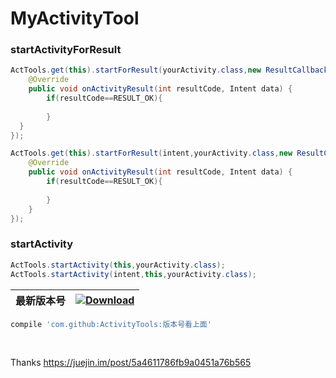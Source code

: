 # MyActivityTool
### startActivityForResult
```java
ActTools.get(this).startForResult(yourActivity.class,new ResultCallback(){
    @Override
    public void onActivityResult(int resultCode, Intent data) {
        if(resultCode==RESULT_OK){
        
        }
  }
});

ActTools.get(this).startForResult(intent,yourActivity.class,new ResultCallback(){
    @Override
    public void onActivityResult(int resultCode, Intent data) {
        if(resultCode==RESULT_OK){
        
        }
    }
});
```

### startActivity
```java
ActTools.startActivity(this,yourActivity.class);
ActTools.startActivity(intent,this,yourActivity.class);
```

  
  | 最新版本号 | [ ![Download](https://api.bintray.com/packages/zhongrui/mylibrary/ActivityTools/images/download.svg) ](https://bintray.com/zhongrui/mylibrary/ActivityTools/_latestVersion) |  
|--------|----|  



```gradle  
compile 'com.github:ActivityTools:版本号看上面'
```
<br/>  

 Thanks https://juejin.im/post/5a4611786fb9a0451a76b565
